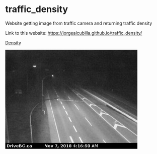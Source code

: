 # traffic_density
Website getting image from traffic camera and returning traffic density

Link to this website: https://jorgealcubilla.github.io/traffic_density/


<object data="web_data/density.txt" type="text/plain"
width="600px" style="height: 25px">
<a href="web_data/density.txt">Density</a>
</object>



<img src="web_data/img.jpg" alt="traffic_cam">
